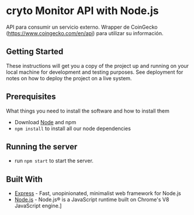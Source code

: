 # cryto Monitor API with Node.js

API para consumir un servicio externo. Wrapper de CoinGecko (https://www.coingecko.com/en/api) para utilizar su información.

## Getting Started

These instructions will get you a copy of the project up and running on your local machine for development and testing purposes. See deployment for notes on how to deploy the project on a live system.

## Prerequisites

What things you need to install the software and how to install them

* Download [Node](https://nodejs.org/en/) and npm
* `npm install` to install all our node dependencies

## Running the server
* run `npm start` to start the server.


## Built With
* [Express](https://expressjs.com/) - Fast, unopinionated, minimalist web framework for Node.js
* [Node.js](https://nodejs.org/en/) - Node.js® is a JavaScript runtime built on Chrome's V8 JavaScript engine.]
